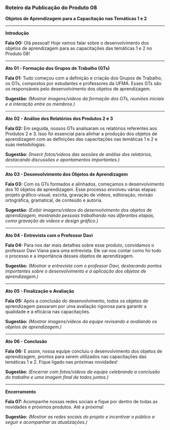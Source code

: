 ### Roteiro da Publicação do Produto 08
**Objetos de Aprendizagem para a Capacitação nas Temáticas 1 e 2**

---

**Introdução**

**Fala 00:** Olá pessoal! Hoje vamos falar sobre o desenvolvimento dos objetos de aprendizagem para as capacitações das temáticas 1 e 2 no Produto 08!

---

**Ato 01 - Formação dos Grupos de Trabalho (GTs)**

**Fala 01:** Tudo começou com a definição e criação dos Grupos de Trabalho, os GTs, compostos por estudantes e professores da UFMA. Esses GTs são os responsáveis pelo desenvolvimento dos objetos de aprendizagem.

**Sugestão:**
*(Mostrar imagens/vídeos da formação dos GTs, reuniões iniciais e a interação entre os membros.)*

---

**Ato 02 - Análise dos Relatórios dos Produtos 2 e 3**

**Fala 02:** Em seguida, nossos GTs analisaram os relatórios referentes aos Produtos 2 e 3. Isso foi essencial para alinhar a produção dos objetos de aprendizagem com as definições das capacitações nas temáticas 1 e 2 e suas metodologias.

**Sugestão:**
*(Inserir fotos/vídeos das sessões de análise dos relatórios, destacando discussões e apontamentos importantes.)*

---

**Ato 03 - Desenvolvimento dos Objetos de Aprendizagem**

**Fala 03:** Com os GTs formados e alinhados, começamos o desenvolvimento dos 10 objetos de aprendizagem. Esse processo envolveu várias etapas: projeto gráfico-visual, escrita, gravação de vídeos, editoração, revisão ortográfica, gramatical, de conteúdo e autoria.

**Sugestão:**
*(Exibir imagens/vídeos do desenvolvimento dos objetos de aprendizagem, mostrando pessoas trabalhando nas diferentes etapas, como gravação de vídeos e design gráfico.)*

---

**Ato 04 - Entrevista com o Professor Davi**

**Fala 04:** Para nos dar mais detalhes sobre esse produto, convidamos o professor Davi Viana para uma entrevista. Ele vai nos contar como foi todo o processo e a importância desses objetos de aprendizagem.

**Sugestão:**
*(Mostrar a entrevista com o professor Davi, destacando pontos importantes sobre o desenvolvimento e a aplicação dos objetos de aprendizagem.)*

---

**Ato 05 - Finalização e Avaliação**

**Fala 05:** Após a conclusão do desenvolvimento, todos os objetos de aprendizagem passaram por uma avaliação rigorosa para garantir a qualidade e a eficácia nas capacitações.

**Sugestão:**
*(Mostrar imagens/vídeos da equipe revisando e avaliando os objetos de aprendizagem.)*

---

**Ato 06 - Conclusão**

**Fala 06:** E assim, nossa equipe concluiu o desenvolvimento dos objetos de aprendizagem, prontos para serem utilizados nas capacitações das temáticas 1 e 2. Fique ligado nas próximas novidades!

**Sugestão:**
*(Encerrar com fotos/vídeos da equipe celebrando a conclusão do trabalho e uma imagem final de todos juntos.)*

---

**Encerramento**

**Fala 07:** Acompanhe nossas redes sociais e fique por dentro de todas as novidades e próximos produtos. Até a próxima!

**Sugestão:**
*(Mostrar as redes sociais do projeto e incentivar o público a seguir e acompanhar as atualizações.)*
